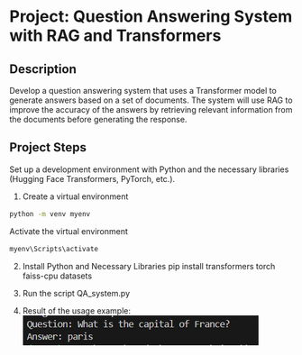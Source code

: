 # Project: Question Answering System with RAG and Transformers

## Description
Develop a question answering system that uses a Transformer model to generate answers based on a set of documents. The system will use RAG to improve the accuracy of the answers by retrieving relevant information from the documents before generating the response.

## Project Steps

Set up a development environment with Python and the necessary libraries (Hugging Face Transformers, PyTorch, etc.).

1. Create a virtual environment
```bash
python -m venv myenv
```
Activate the virtual environment
```bash
myenv\Scripts\activate
```

2. Install Python and Necessary Libraries
pip install transformers torch faiss-cpu datasets

3. Run the script QA_system.py

4. Result of the usage example: 
![alt text](image.png)
